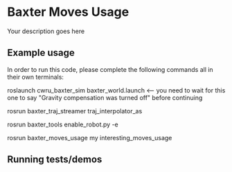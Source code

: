 # Baxter Moves Usage

Your description goes here

## Example usage
In order to run this code, please complete the following commands all in their own terminals:

roslaunch cwru_baxter_sim baxter_world.launch   <-- you need to wait for this one to say "Gravity compensation was turned off" before continuing

rosrun baxter_traj_streamer traj_interpolator_as

rosrun baxter_tools enable_robot.py -e

rosrun baxter_moves_usage my interesting_moves_usage

## Running tests/demos
    
